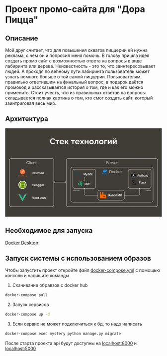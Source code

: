 # Проект промо-сайта для "Дора Пицца"

## Описание
Мой друг считает, что для повышения охватов пиццерии ей нужна реклама, с чем он и попросил меня помочь. В голову пришла идея создать промо сайт с возможностью ответа на вопросы в виде лабиринта или дерева. 
Неизвестность - это то, что заинтересовывает людей. А проходя по веhному пути лабиринта пользователь может узнать немного больше о той самой пиццерии. Пользователям, правильно ответившим на финальный вопрос, в подарок даётся промокод и рассказывается история о том, где и как его можно применить. Стоит учесть, что из правильных ответов на вопросы складывается полная картина о том, кто смог создать сайт, который заинтриговал весь мир.

## Архитектура
![Architecture](Arch.png)

## Необходимое для запуска

[Docker Desktop](https://www.docker.com/products/docker-desktop)

## Запуск системы с использованием образов

Чтобы запустить проект откройте файл [docker-compose.yml](docker-compose.yml?raw=true) с помощью консоли и напишите команды

1. Скачивание обравзов с docker hub

```cmd
docker-compose pull
```

2. Запуск сервисов

```cmd
docker-compose up -d
```
3. Если сервис не может подключиться к бд, то надо написать
```cmd
docker-compose exec mystery python manage.py migrate
```
После старта проекта api будут доступны на [localhost:8000](http://localhost:8000)
и [localhost:5000](http://localhost:5000)

